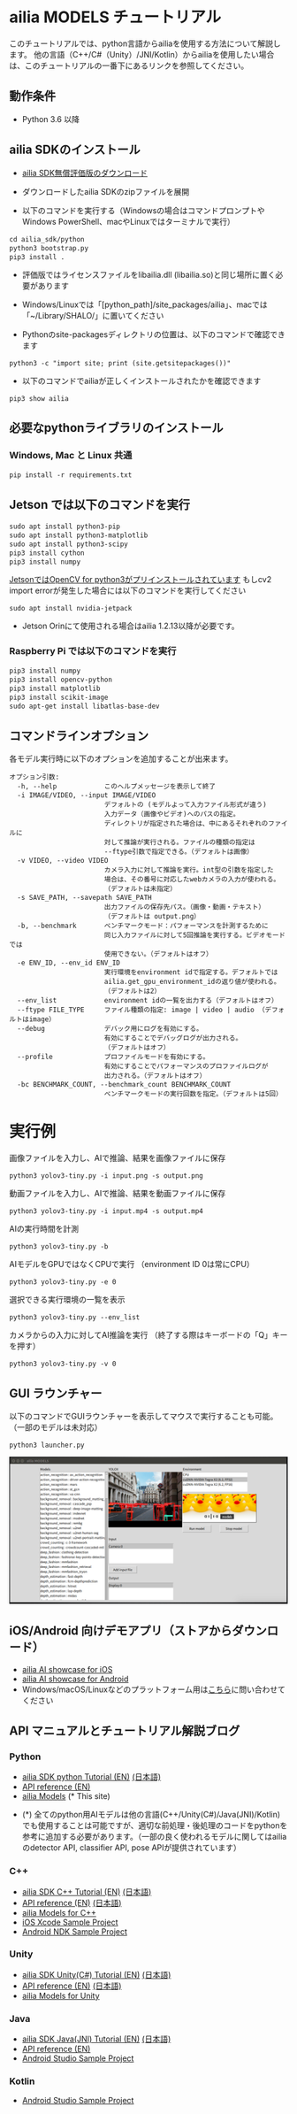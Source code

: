 # ailia MODELS チュートリアル

このチュートリアルでは、python言語からailiaを使用する方法について解説します。
他の言語（C++/C#（Unity）/JNI/Kotlin）からailiaを使用したい場合は、このチュートリアルの一番下にあるリンクを参照してください。

## 動作条件

- Python 3.6 以降

## ailia SDKのインストール

- [ailia SDK無償評価版のダウンロード](https://ailia.jp/trial)

- ダウンロードしたailia SDKのzipファイルを展開

- 以下のコマンドを実行する（Windowsの場合はコマンドプロンプトやWindows PowerShell、macやLinuxではターミナルで実行）


```
cd ailia_sdk/python
python3 bootstrap.py
pip3 install .
```

- 評価版ではライセンスファイルをlibailia.dll (libailia.so)と同じ場所に置く必要があります

- Windows/Linuxでは「[python_path]/site_packages/ailia」、macでは「~/Library/SHALO/」に置いてください

- Pythonのsite-packagesディレクトリの位置は、以下のコマンドで確認できます


```
python3 -c "import site; print (site.getsitepackages())"
```


- 以下のコマンドでailiaが正しくインストールされたかを確認できます


```
pip3 show ailia
```

## 必要なpythonライブラリのインストール

### Windows, Mac と Linux 共通

```
pip install -r requirements.txt
```

## Jetson では以下のコマンドを実行

```
sudo apt install python3-pip
sudo apt install python3-matplotlib
sudo apt install python3-scipy
pip3 install cython
pip3 install numpy
```

[JetsonではOpenCV for python3がプリインストールされています](https://forums.developer.nvidia.com/t/install-opencv-for-python3-in-jetson-nano/74042/3) もしcv2 import errorが発生した場合には以下のコマンドを実行してください

```
sudo apt install nvidia-jetpack
```

* Jetson Orinにて使用される場合はailia 1.2.13以降が必要です。

### Raspberry Pi では以下のコマンドを実行

```
pip3 install numpy
pip3 install opencv-python
pip3 install matplotlib
pip3 install scikit-image
sudo apt-get install libatlas-base-dev
```

## コマンドラインオプション

各モデル実行時に以下のオプションを追加することが出来ます。

```
オプション引数:
  -h, --help            このヘルプメッセージを表示して終了
  -i IMAGE/VIDEO, --input IMAGE/VIDEO
                        デフォルトの (モデルよって入力ファイル形式が違う)
                        入力データ（画像やビデオ)へのパスの指定。
                        ディレクトリが指定された場合は、中にあるそれぞれのファイルに
                        対して推論が実行される。ファイルの種類の指定は
                        --ftype引数で指定できる。（デフォルトは画像）
  -v VIDEO, --video VIDEO
                        カメラ入力に対して推論を実行。int型の引数を指定した
                        場合は、その番号に対応したwebカメラの入力が使われる。
                        （デフォルトは未指定）
  -s SAVE_PATH, --savepath SAVE_PATH
                        出力ファイルの保存先パス。（画像・動画・テキスト）
                        （デフォルトは output.png）
  -b, --benchmark       ベンチマークモード：パフォーマンスを計測するために
                        同じ入力ファイルに対して5回推論を実行する。ビデオモードでは
                        使用できない。（デフォルトはオフ）
  -e ENV_ID, --env_id ENV_ID
                        実行環境をenvironment idで指定する。デフォルトでは
                        ailia.get_gpu_environment_idの返り値が使われる。
                        （デフォルトは2）
  --env_list            environment idの一覧を出力する（デフォルトはオフ）
  --ftype FILE_TYPE     ファイル種類の指定: image | video | audio （デフォルトはimage）
  --debug               デバック用にログを有効にする。
                        有効にすることでデバッグログが出力される。
                        （デフォルトはオフ）
  --profile             プロファイルモードを有効にする。
                        有効にすることでパフォーマンスのプロファイルログが
                        出力される。（デフォルトはオフ）
  -bc BENCHMARK_COUNT, --benchmark_count BENCHMARK_COUNT
                        ベンチマークモードの実行回数を指定。（デフォルトは5回）
```                        


# 実行例

画像ファイルを入力し、AIで推論、結果を画像ファイルに保存

```
python3 yolov3-tiny.py -i input.png -s output.png
```

動画ファイルを入力し、AIで推論、結果を動画ファイルに保存

```
python3 yolov3-tiny.py -i input.mp4 -s output.mp4
```

AIの実行時間を計測

```
python3 yolov3-tiny.py -b
```

AIモデルをGPUではなくCPUで実行
（environment ID 0は常にCPU）

```
python3 yolov3-tiny.py -e 0
```

選択できる実行環境の一覧を表示

```
python3 yolov3-tiny.py --env_list
```

カメラからの入力に対してAI推論を実行
（終了する際はキーボードの「Q」キーを押す）

```
python3 yolov3-tiny.py -v 0
```

## GUI ラウンチャー

以下のコマンドでGUIラウンチャーを表示してマウスで実行することも可能。
（一部のモデルは未対応）

```
python3 launcher.py
```

<img src="launcher.png">



## iOS/Android 向けデモアプリ（ストアからダウンロード）
- [ailia AI showcase for iOS](https://apps.apple.com/jp/app/ailia-ai-showcase/id1522828798)
- [ailia AI showcase for Android](https://play.google.com/store/apps/details?id=jp.axinc.ailia_ai_showcase)
- Windows/macOS/Linuxなどのプラットフォーム用は[こちら](<mailto:contact@axinc.jp>)に問い合わせてください

## API マニュアルとチュートリアル解説ブログ

### Python

- [ailia SDK python Tutorial (EN)](https://medium.com/axinc-ai/ailia-sdk-tutorial-python-ea29ae990cf6) [(日本語)](https://medium.com/axinc/ailia-sdk-%E3%83%81%E3%83%A5%E3%83%BC%E3%83%88%E3%83%AA%E3%82%A2%E3%83%AB-python-28379dbc9649)
- [API reference (EN)](https://axinc-ai.github.io/ailia-sdk/api/python/en/)
- [ailia Models](https://github.com/axinc-ai/ailia-models) (* This site)

* (*) 全てのpython用AIモデルは他の言語(C++/Unity(C#)/Java(JNI)/Kotlin)でも使用することは可能ですが、適切な前処理・後処理のコードをpythonを参考に追加する必要があります。（一部の良く使われるモデルに関してはailiaのdetector API, classifier API, pose APIが提供されています）

### C++

- [ailia SDK C++ Tutorial (EN)](https://medium.com/axinc-ai/ailia-sdk-tutorial-c-75e59bbefffe) [(日本語)](https://medium.com/axinc/ailia-sdk-%E3%83%81%E3%83%A5%E3%83%BC%E3%83%88%E3%83%AA%E3%82%A2%E3%83%AB-c-dc949d9dcd28)
- [API reference (EN)](https://axinc-ai.github.io/ailia-sdk/api/cpp/en/) [(日本語)](https://axinc-ai.github.io/ailia-sdk/api/cpp/jp/)
- [ailia Models for C++](https://github.com/axinc-ai/ailia-models-cpp)
- [iOS Xcode Sample Project](https://github.com/axinc-ai/ailia-xcode)
- [Android NDK Sample Project](https://github.com/axinc-ai/ailia-android-ndk)

### Unity

- [ailia SDK Unity(C#) Tutorial (EN)](https://medium.com/axinc-ai/ailia-sdk-tutorial-unity-54f2a8155b8f) [(日本語)](https://medium.com/axinc/ailia-sdk-%E3%83%81%E3%83%A5%E3%83%BC%E3%83%88%E3%83%AA%E3%82%A2%E3%83%AB-unity-257fa1e98777)
- [API reference (EN)](https://axinc-ai.github.io/ailia-sdk/api/unity/en/) [(日本語)](https://axinc-ai.github.io/ailia-sdk/api/unity/jp/)
- [ailia Models for Unity](https://github.com/axinc-ai/ailia-models-unity)

### Java

- [ailia SDK Java(JNI) Tutorial (EN)](https://medium.com/axinc-ai/ailia-sdk-tutorial-jni-92b797725e08) [(日本語)](https://medium.com/axinc/ailia-sdk-%E3%83%81%E3%83%A5%E3%83%BC%E3%83%88%E3%83%AA%E3%82%A2%E3%83%AB-jni-7a11c1da08dc)
- [API reference (EN)](https://axinc-ai.github.io/ailia-sdk/api/java/en/)
- [Android Studio Sample Project](https://github.com/axinc-ai/ailia-android-studio)

### Kotlin
-  [Android Studio Sample Project](https://github.com/axinc-ai/ailia-android-studio-kotlin)
